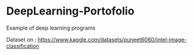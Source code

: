 # DeepLearning-Portofolio
Example of deep learning programs

Dataset on : https://www.kaggle.com/datasets/puneet6060/intel-image-classification
